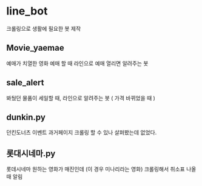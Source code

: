 # line_bot

크롤링으로 생활에 필요한 봇 제작


## Movie_yaemae

예매가 치열한 영화 예매 할 때 라인으로 예매 열리면 알려주는 봇


## sale_alert

봐뒀던 물품이 세일할 때, 라인으로 알려주는 봇 ( 가격 바뀌었을 때 )


## dunkin.py

던킨도너츠 이벤트 과거페이지 크롤링 할 수 있나 살펴봤는데 없었다.


## 롯대시네마.py

롯데시네마 원하는 영화가 매진인데 (이 경우 미나리라는 영화) 크롤링해서 취소표 나올때 알림
